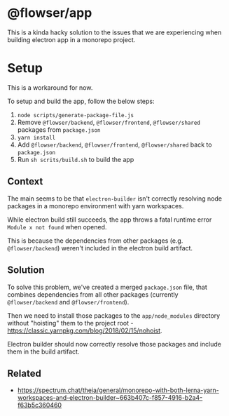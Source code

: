 # @flowser/app

This is a kinda hacky solution to the issues that we are experiencing when building electron app in a monorepo project.

# Setup

This is a workaround for now.

To setup and build the app, follow the below steps:
1. `node scripts/generate-package-file.js`
2. Remove `@flowser/backend`, `@flowser/frontend`, `@flowser/shared` packages from `package.json`
3. `yarn install`
4. Add `@flowser/backend`, `@flowser/frontend`, `@flowser/shared` back to `package.json`
5. Run `sh scrits/build.sh` to build the app 


## Context 

The main seems to be that `electron-builder` isn't correctly resolving node packages in a monorepo environment with yarn workspaces.

While electron build still succeeds, the app throws a fatal runtime error `Module x not found` when opened.

This is because the dependencies from other packages (e.g. `@flowser/backend`) weren't included in the electron build artifact. 

## Solution

To solve this problem, we've created a merged `package.json` file, that combines dependencies from all other packages (currently `@flowser/backend` and `@flowser/frontend`).

Then we need to install those packages to the `app/node_modules` directory without "hoisting" them to the project root - https://classic.yarnpkg.com/blog/2018/02/15/nohoist.

Electron builder should now correctly resolve those packages and include them in the build artifact.

## Related

- https://spectrum.chat/theia/general/monorepo-with-both-lerna-yarn-workspaces-and-electron-builder~663b407c-f857-4916-b2a4-f63b5c360460
